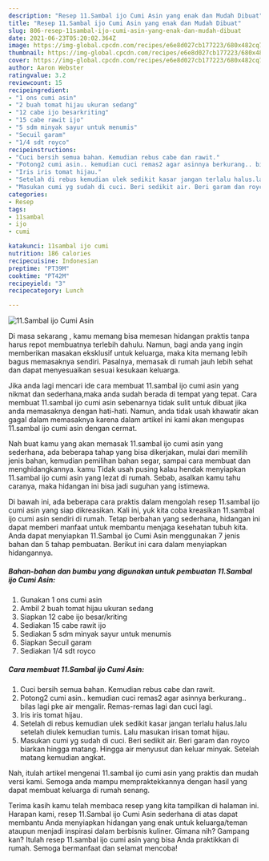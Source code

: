 ```yaml
---
description: "Resep 11.Sambal ijo Cumi Asin yang enak dan Mudah Dibuat"
title: "Resep 11.Sambal ijo Cumi Asin yang enak dan Mudah Dibuat"
slug: 806-resep-11sambal-ijo-cumi-asin-yang-enak-dan-mudah-dibuat
date: 2021-06-23T05:20:02.364Z
image: https://img-global.cpcdn.com/recipes/e6e8d027cb177223/680x482cq70/11sambal-ijo-cumi-asin-foto-resep-utama.jpg
thumbnail: https://img-global.cpcdn.com/recipes/e6e8d027cb177223/680x482cq70/11sambal-ijo-cumi-asin-foto-resep-utama.jpg
cover: https://img-global.cpcdn.com/recipes/e6e8d027cb177223/680x482cq70/11sambal-ijo-cumi-asin-foto-resep-utama.jpg
author: Aaron Webster
ratingvalue: 3.2
reviewcount: 15
recipeingredient:
- "1 ons cumi asin"
- "2 buah tomat hijau ukuran sedang"
- "12 cabe ijo besarkriting"
- "15 cabe rawit ijo"
- "5 sdm minyak sayur untuk menumis"
- "Secuil garam"
- "1/4 sdt royco"
recipeinstructions:
- "Cuci bersih semua bahan. Kemudian rebus cabe dan rawit."
- "Potong2 cumi asin.. kemudian cuci remas2 agar asinnya berkurang.. bilas lagi pke air mengalir. Remas-remas lagi dan cuci lagi."
- "Iris iris tomat hijau."
- "Setelah di rebus kemudian ulek sedikit kasar jangan terlalu halus.lalu setelah diulek kemudian tumis. Lalu masukan irisan tomat hijau."
- "Masukan cumi yg sudah di cuci. Beri sedikit air. Beri garam dan royco biarkan hingga matang. Hingga air menyusut dan keluar minyak. Setelah matang kemudian angkat."
categories:
- Resep
tags:
- 11sambal
- ijo
- cumi

katakunci: 11sambal ijo cumi 
nutrition: 186 calories
recipecuisine: Indonesian
preptime: "PT39M"
cooktime: "PT42M"
recipeyield: "3"
recipecategory: Lunch

---
```



![11.Sambal ijo Cumi Asin](https://img-global.cpcdn.com/recipes/e6e8d027cb177223/680x482cq70/11sambal-ijo-cumi-asin-foto-resep-utama.jpg)

Di masa  sekarang , kamu memang bisa memesan hidangan praktis tanpa harus repot membuatnya terlebih dahulu. Namun, bagi anda yang ingin memberikan masakan eksklusif untuk keluarga, maka kita memang lebih bagus memasaknya sendiri. Pasalnya, memasak di rumah jauh lebih sehat dan dapat menyesuaikan sesuai kesukaan keluarga.

Jika anda lagi mencari ide cara membuat 11.sambal ijo cumi asin yang nikmat dan sederhana,maka anda sudah berada di tempat yang tepat. Cara membuat 11.sambal ijo cumi asin  sebenarnya tidak sulit untuk dibuat jika anda memasaknya dengan hati-hati. Namun, anda tidak usah khawatir akan gagal dalam memasaknya 
karena dalam artikel ini kami akan mengupas 11.sambal ijo cumi asin dengan cermat.  



Nah buat kamu yang akan memasak 11.sambal ijo cumi asin yang sederhana, ada beberapa tahap yang bisa dikerjakan, mulai dari memilih jenis bahan, kemudian pemilihan bahan segar, sampai cara membuat dan menghidangkannya. kamu Tidak usah pusing kalau hendak menyiapkan 11.sambal ijo cumi asin yang lezat di rumah. Sebab, asalkan kamu  tahu caranya, maka hidangan ini bisa jadi suguhan yang istimewa.

Di bawah ini, ada beberapa cara praktis  dalam mengolah resep 11.sambal ijo cumi asin yang siap dikreasikan. Kali ini, yuk kita coba kreasikan 11.sambal ijo cumi asin sendiri di rumah. Tetap berbahan yang sederhana, hidangan ini dapat memberi manfaat untuk membantu menjaga kesehatan tubuh kita. Anda dapat menyiapkan 11.Sambal ijo Cumi Asin menggunakan 7 jenis bahan dan 5 tahap pembuatan. Berikut ini cara dalam menyiapkan hidangannya.

<!--inarticleads1-->

##### Bahan-bahan dan bumbu yang digunakan untuk pembuatan 11.Sambal ijo Cumi Asin:

1. Gunakan 1 ons cumi asin
1. Ambil 2 buah tomat hijau ukuran sedang
1. Siapkan 12 cabe ijo besar/kriting
1. Sediakan 15 cabe rawit ijo
1. Sediakan 5 sdm minyak sayur untuk menumis
1. Siapkan Secuil garam
1. Sediakan 1/4 sdt royco




<!--inarticleads2-->

##### Cara membuat 11.Sambal ijo Cumi Asin:

1. Cuci bersih semua bahan. Kemudian rebus cabe dan rawit.
1. Potong2 cumi asin.. kemudian cuci remas2 agar asinnya berkurang.. bilas lagi pke air mengalir. Remas-remas lagi dan cuci lagi.
1. Iris iris tomat hijau.
1. Setelah di rebus kemudian ulek sedikit kasar jangan terlalu halus.lalu setelah diulek kemudian tumis. Lalu masukan irisan tomat hijau.
1. Masukan cumi yg sudah di cuci. Beri sedikit air. Beri garam dan royco biarkan hingga matang. Hingga air menyusut dan keluar minyak. Setelah matang kemudian angkat.




Nah, itulah artikel mengenai  11.sambal ijo cumi asin  yang praktis dan mudah versi kami. Semoga anda mampu mempraktekkannya dengan hasil yang dapat membuat keluarga di rumah senang. 

Terima kasih kamu telah membaca resep yang kita tampilkan di halaman ini. Harapan kami, resep  11.Sambal ijo Cumi Asin sederhana di atas dapat membantu Anda menyiapkan hidangan yang enak untuk keluarga/teman ataupun menjadi inspirasi dalam berbisnis kuliner. Gimana nih? Gampang kan? Itulah resep 11.sambal ijo cumi asin yang bisa Anda praktikkan di rumah. Semoga bermanfaat dan selamat mencoba!

